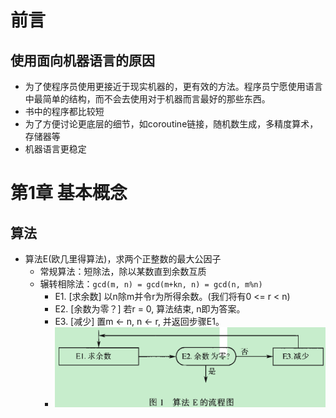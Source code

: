 # 前言
## 使用面向机器语言的原因
* 为了使程序员使用更接近于现实机器的，更有效的方法。程序员宁愿使用语言中最简单的结构，而不会去使用对于机器而言最好的那些东西。
* 书中的程序都比较短
* 为了方便讨论更底层的细节，如coroutine链接，随机数生成，多精度算术，存储器等
* 机器语言更稳定

# 第1章 基本概念
## 算法
* 算法E(欧几里得算法)，求两个正整数的最大公因子
   * 常规算法：短除法，除以某数直到余数互质
   * 辗转相除法：`gcd(m, n) = gcd(m+kn, n) = gcd(n, m%n)`
      * E1. [求余数] 以n除m并令r为所得余数。(我们将有0 <= r < n)
      * E2. [余数为零？] 若r = 0, 算法结束, n即为答案。
      * E3. [减少] 置m <- n, n <- r, 并返回步骤E1。
      * ![euler_algorithm](./pictures/euler_algorithm.png)




